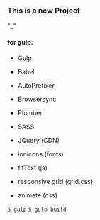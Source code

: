 ### This is a new Project

"_"

#### for gulp:

* Gulp
* Babel
* AutoPrefixer
* Browsersync
* Plumber
* SASS
* JQuery (CDN)

* ionicons (fonts)
* fitText (js)
* responsive grid (grid.css)
* animate (css)

` $ gulp `
` $ gulp build `
